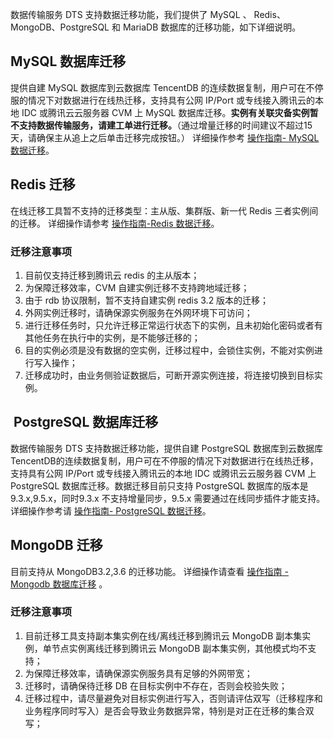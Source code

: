 数据传输服务 DTS 支持数据迁移功能，我们提供了 MySQL 、 Redis、MongoDB、PostgreSQL 和 MariaDB 数据库的迁移功能，如下详细说明。

##  MySQL 数据库迁移
提供自建 MySQL 数据库到云数据库 TencentDB 的连续数据复制，用户可在不停服的情况下对数据进行在线热迁移，支持具有公网 IP/Port 或专线接入腾讯云的本地 IDC 或腾讯云云服务器 CVM 上 MySQL 数据库迁移。**实例有关联灾备实例暂不支持数据传输服务，请建工单进行迁移。**（通过增量迁移的时间建议不超过15天，请确保主从追上之后单击迁移完成按钮。）
详细操作参考 [操作指南- MySQL 数据迁移](/document/product/571/13728)。

## Redis 迁移
在线迁移工具暂不支持的迁移类型：主从版、集群版、新一代 Redis 三者实例间的迁移。
详细操作请参考 [操作指南-Redis 数据迁移](/document/product/571/13748)。

### 迁移注意事项
1. 目前仅支持迁移到腾讯云 redis 的主从版本；
2. 为保障迁移效率，CVM 自建实例迁移不支持跨地域迁移；
3. 由于 rdb 协议限制，暂不支持自建实例 redis 3.2 版本的迁移；
4. 外网实例迁移时，请确保源实例服务在外网环境下可访问；
5. 进行迁移任务时，只允许迁移正常运行状态下的实例，且未初始化密码或者有其他任务在执行中的实例，是不能够迁移的；
6. 目的实例必须是没有数据的空实例，迁移过程中，会锁住实例，不能对实例进行写入操作；
7. 迁移成功时，由业务侧验证数据后，可断开源实例连接，将连接切换到目标实例。

##  PostgreSQL 数据库迁移
数据传输服务 DTS 支持数据迁移功能，提供自建 PostgreSQL 数据库到云数据库TencentDB的连续数据复制，用户可在不停服的情况下对数据进行在线热迁移，支持具有公网 IP/Port 或专线接入腾讯云的本地 IDC 或腾讯云云服务器 CVM 上 PostgreSQL 数据库迁移。数据迁移目前只支持 PostgreSQL 数据库的版本是9.3.x,9.5.x，同时9.3.x 不支持增量同步，9.5.x 需要通过在线同步插件才能支持。
详细操作参考请 [操作指南- PostgreSQL 数据迁移](/document/product/571/16309)。

 
## MongoDB 迁移
目前支持从 MongoDB3.2,3.6 的迁移功能。
详细操作请查看 [操作指南 - Mongodb 数据库迁移](https://cloud.tencent.com/document/product/571/13724) 。

### 迁移注意事项
1. 目前迁移工具支持副本集实例在线/离线迁移到腾讯云 MongoDB 副本集实例，单节点实例离线迁移到腾讯云 MongoDB 副本集实例，其他模式均不支持；
2. 为保障迁移效率，请确保源实例服务具有足够的外网带宽；
3. 迁移时，请确保待迁移 DB 在目标实例中不存在，否则会校验失败；
4. 迁移过程中，请尽量避免对目标实例进行写入，否则请评估双写（迁移程序和业务程序同时写入）是否会导致业务数据异常，特别是对正在迁移的集合双写；
